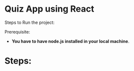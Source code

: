 # Quiz App using React  

Steps to Run the project:

Prerequisite:  
* **You have to have node.js installed in your local machine**.</br>   
 
# Steps:

